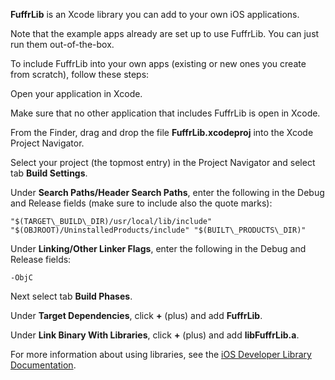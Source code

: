 **FuffrLib** is an Xcode library you can add to your own iOS applications.

Note that the example apps already are set up to use FuffrLib. You can just run them out-of-the-box.

To include FuffrLib into your own apps (existing or new ones you create from scratch), follow these steps:

Open your application in Xcode.

Make sure that no other application that includes FuffrLib is open in Xcode.

From the Finder, drag and drop the file **FuffrLib.xcodeproj** into the Xcode Project Navigator.

Select your project (the topmost entry) in the Project Navigator and select tab **Build Settings**.

Under **Search Paths/Header Search Paths**, enter the following in the Debug and Release fields (make sure to include also the quote marks):

    "$(TARGET\_BUILD\_DIR)/usr/local/lib/include" "$(OBJROOT)/UninstalledProducts/include" "$(BUILT\_PRODUCTS\_DIR)"

Under **Linking/Other Linker Flags**, enter the following in the Debug and Release fields:

    -ObjC

Next select tab **Build Phases**.

Under **Target Dependencies**, click **+** (plus) and add **FuffrLib**.

Under **Link Binary With Libraries**, click **+** (plus) and add **libFuffrLib.a**.

For more information about using libraries, see the [iOS Developer Library Documentation](https://developer.apple.com/library/ios/technotes/iOSStaticLibraries/Articles/configuration.html#//apple_ref/doc/uid/TP40012554-CH3-SW1).
